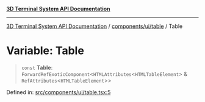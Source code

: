[**3D Terminal System API Documentation**](../../../../README.md)

***

[3D Terminal System API Documentation](../../../../README.md) / [components/ui/table](../README.md) / Table

# Variable: Table

> `const` **Table**: `ForwardRefExoticComponent`\<`HTMLAttributes`\<`HTMLTableElement`\> & `RefAttributes`\<`HTMLTableElement`\>\>

Defined in: [src/components/ui/table.tsx:5](https://github.com/Dicommunitas/ThreeJS_Terminal_3D/blob/7e8c963a689af2f4b56042f0dd4bd67cbf96b13b/src/components/ui/table.tsx#L5)
